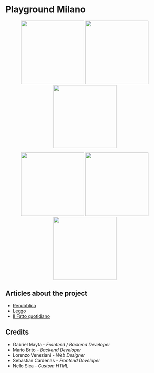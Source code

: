 # Playground Milano

<p align="center">
<img src="https://cloud.githubusercontent.com/assets/6887120/11020970/13b8f81e-8632-11e5-81a1-a5fd190089bc.png" width=200 />

<img src="https://cloud.githubusercontent.com/assets/6887120/11020958/c0962e0e-8631-11e5-935d-35ea4b268e2e.png" width=200 />

<img src="https://cloud.githubusercontent.com/assets/6887120/11020959/c09cc05c-8631-11e5-8390-a596973010ca.png" width=200 />

</p>

<p align="center">
<img src="https://cloud.githubusercontent.com/assets/6887120/11020960/c0a865a6-8631-11e5-884d-260aad9692c7.png" width=200 />

<img src="https://cloud.githubusercontent.com/assets/6887120/11020961/c0aa2832-8631-11e5-8c74-c0803527bc71.png" width=200 />

<img src="https://cloud.githubusercontent.com/assets/6887120/11020962/c0b19b30-8631-11e5-938f-7bd7e05b0858.png" width=200 />

</p>

<p>
<h2>Articles about the project</h2>
<ul>
<li>
<a target="_blank" href="http://milano.repubblica.it/cronaca/2015/06/22/foto/playground-117440499/1/#2">Repubblica</a>
</li>
<li>
<a target="_blank" href="http://www.leggo.it/NEWS/MILANO/milano_basket_playground_app/notizie/1424698.shtml">Leggo</a>
</li>
<li>
<a target="_blank" href="http://www.ilfattoquotidiano.it/2015/07/09/milano-il-playground-piu-vicino-per-giocare-a-basket-ora-te-lo-dice-una-app/1847400/">Il Fatto quotidiano</a>
</li>
</ul>
</p>
<p>
<h2>Credits</h2>
<ul>
<li><a>Gabriel Mayta</a> - <i>Frontend / Backend Developer</i></li>
<li><a>Mario Brito</a> - <i>Backend Developer</i></li>
<li><a>Lorenzo Veneziani</a> - <i>Web Designer</i></li>
<li><a>Sebastian Cardenas</a> - <i>Frontend Developer</i></li>
<li><a>Nello Sica</a> - <i>Custom HTML</i></li>
</ul>
</p>
